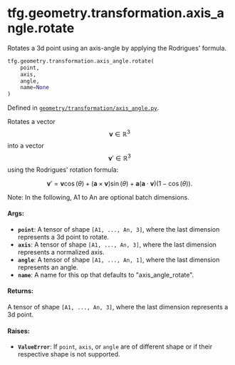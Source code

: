 <div itemscope itemtype="http://developers.google.com/ReferenceObject">
<meta itemprop="name" content="tfg.geometry.transformation.axis_angle.rotate" />
<meta itemprop="path" content="Stable" />
</div>

# tfg.geometry.transformation.axis_angle.rotate

Rotates a 3d point using an axis-angle by applying the Rodrigues' formula.

``` python
tfg.geometry.transformation.axis_angle.rotate(
    point,
    axis,
    angle,
    name=None
)
```



Defined in [`geometry/transformation/axis_angle.py`](https://github.com/tensorflow/agents/tree/master/tensorflow_graphics/geometry/transformation/axis_angle.py).

<!-- Placeholder for "Used in" -->

Rotates a vector $$\mathbf{v} \in {\mathbb{R}^3}$$ into a vector
$$\mathbf{v}' \in {\mathbb{R}^3}$$ using the Rodrigues' rotation formula:

$$\mathbf{v}'=\mathbf{v}\cos(\theta)+(\mathbf{a}\times\mathbf{v})\sin(\theta)
+\mathbf{a}(\mathbf{a}\cdot\mathbf{v})(1-\cos(\theta)).$$

Note:
  In the following, A1 to An are optional batch dimensions.

#### Args:

* <b>`point`</b>: A tensor of shape `[A1, ..., An, 3]`, where the last dimension
    represents a 3d point to rotate.
* <b>`axis`</b>: A tensor of shape `[A1, ..., An, 3]`, where the last dimension
    represents a normalized axis.
* <b>`angle`</b>: A tensor of shape `[A1, ..., An, 1]`, where the last dimension
    represents an angle.
* <b>`name`</b>: A name for this op that defaults to "axis_angle_rotate".


#### Returns:

A tensor of shape `[A1, ..., An, 3]`, where the last dimension represents
a 3d point.


#### Raises:

* <b>`ValueError`</b>: If `point`, `axis`, or `angle` are of different shape or if
  their respective shape is not supported.
